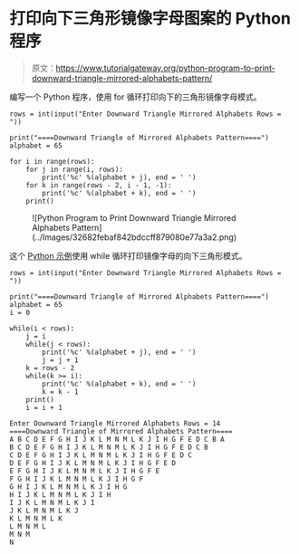 # 打印向下三角形镜像字母图案的 Python 程序

> 原文：<https://www.tutorialgateway.org/python-program-to-print-downward-triangle-mirrored-alphabets-pattern/>

编写一个 Python 程序，使用 for 循环打印向下的三角形镜像字母模式。

```
rows = int(input("Enter Downward Triangle Mirrored Alphabets Rows = "))

print("====Downward Triangle of Mirrored Alphabets Pattern====")
alphabet = 65

for i in range(rows):
    for j in range(i, rows):
        print('%c' %(alphabet + j), end = ' ')
    for k in range(rows - 2, i - 1, -1):
        print('%c' %(alphabet + k), end = ' ')       
    print()
```

<figure class="wp-block-image size-large">![Python Program to Print Downward Triangle Mirrored Alphabets Pattern](../Images/32682febaf842bdccff879080e77a3a2.png)</figure>

这个 [Python 示例](https://www.tutorialgateway.org/python-programming-examples/)使用 while 循环打印镜像字母的向下三角形模式。

```
rows = int(input("Enter Downward Triangle Mirrored Alphabets Rows = "))

print("====Downward Triangle of Mirrored Alphabets Pattern====")
alphabet = 65
i = 0

while(i < rows):
    j = i
    while(j < rows):
        print('%c' %(alphabet + j), end = ' ')
        j = j + 1
    k = rows - 2
    while(k >= i):
        print('%c' %(alphabet + k), end = ' ')
        k = k - 1
    print()
    i = i + 1
```

```
Enter Downward Triangle Mirrored Alphabets Rows = 14
====Downward Triangle of Mirrored Alphabets Pattern====
A B C D E F G H I J K L M N M L K J I H G F E D C B A 
B C D E F G H I J K L M N M L K J I H G F E D C B 
C D E F G H I J K L M N M L K J I H G F E D C 
D E F G H I J K L M N M L K J I H G F E D 
E F G H I J K L M N M L K J I H G F E 
F G H I J K L M N M L K J I H G F 
G H I J K L M N M L K J I H G 
H I J K L M N M L K J I H 
I J K L M N M L K J I 
J K L M N M L K J 
K L M N M L K 
L M N M L 
M N M 
N 
```
